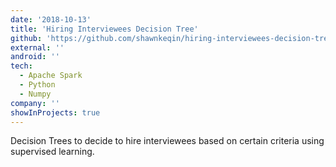 ```yaml
---
date: '2018-10-13'
title: 'Hiring Interviewees Decision Tree'
github: 'https://github.com/shawnkeqin/hiring-interviewees-decision-tree'
external: ''
android: ''
tech:
  - Apache Spark
  - Python
  - Numpy
company: ''
showInProjects: true
---
```


Decision Trees to decide to hire interviewees based on certain criteria using supervised learning.
